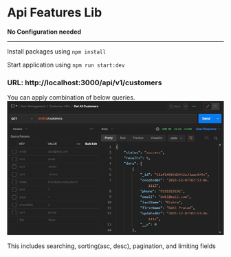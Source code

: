 # Api Features Lib

**No Configuration needed**

---

Install packages using `npm install`

Start application using `npm run start:dev`

### URL: http://localhost:3000/api/v1/customers

You can apply combination of below queries.
![Query Image](/query-params.png)

This includes searching, sorting(asc, desc), pagination, and limiting fields
